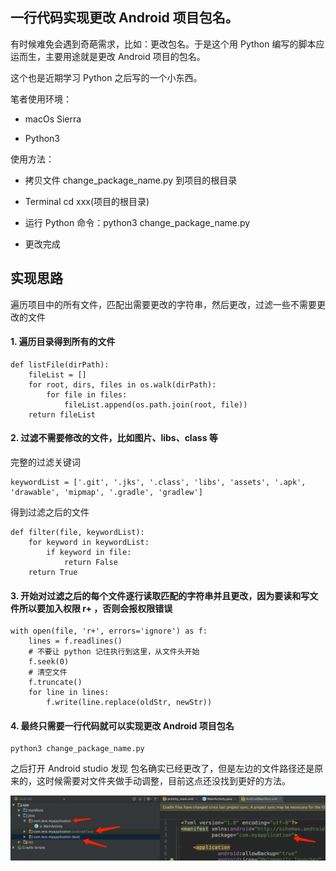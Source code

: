 ## 一行代码实现更改 Android 项目包名。

有时候难免会遇到奇葩需求，比如：更改包名。于是这个用 Python 编写的脚本应运而生，主要用途就是更改 Android 项目的包名。

这个也是近期学习 Python 之后写的一个小东西。

笔者使用环境：

- macOs Sierra

- Python3

使用方法：

- 拷贝文件 change_package_name.py 到项目的根目录

- Terminal cd xxx(项目的根目录)

- 运行 Python 命令：python3 change_package_name.py

- 更改完成

## 实现思路
遍历项目中的所有文件，匹配出需要更改的字符串，然后更改，过滤一些不需要更改的文件

#### 1. 遍历目录得到所有的文件

```
def listFile(dirPath):
    fileList = []
    for root, dirs, files in os.walk(dirPath):
        for file in files:
            fileList.append(os.path.join(root, file))
    return fileList
```

#### 2. 过滤不需要修改的文件，比如图片、libs、class 等

完整的过滤关键词

```
keywordList = ['.git', '.jks', '.class', 'libs', 'assets', '.apk', 'drawable', 'mipmap', '.gradle', 'gradlew']
```

得到过滤之后的文件

```
def filter(file, keywordList):
    for keyword in keywordList:
        if keyword in file:
            return False
    return True
```

#### 3. 开始对过滤之后的每个文件逐行读取匹配的字符串并且更改，因为要读和写文件所以要加入权限 r+ ，否则会报权限错误

```
with open(file, 'r+', errors='ignore') as f:
    lines = f.readlines()
    # 不要让 python 记住执行到这里，从文件头开始
    f.seek(0)
    # 清空文件
    f.truncate()
    for line in lines:
        f.write(line.replace(oldStr, newStr))
```

#### 4. 最终只需要一行代码就可以实现更改 Android 项目包名

```
python3 change_package_name.py
```

之后打开 Android studio 发现 包名确实已经更改了，但是左边的文件路径还是原来的，这时候需要对文件夹做手动调整，目前这点还没找到更好的方法。

![image](https://github.com/mawb23/change-android-package-name/blob/master/pic/build.png)
